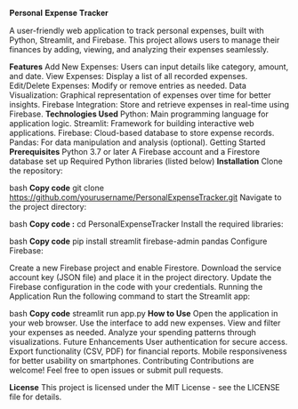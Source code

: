 𝐏𝐞𝐫𝐬𝐨𝐧𝐚𝐥 𝐄𝐱𝐩𝐞𝐧𝐬𝐞 𝐓𝐫𝐚𝐜𝐤𝐞𝐫

A user-friendly web application to track personal expenses, built with Python, Streamlit, and Firebase. This project allows users to manage their finances by adding, viewing, and analyzing their expenses seamlessly.

**Features**
Add New Expenses: Users can input details like category, amount, and date.
View Expenses: Display a list of all recorded expenses.
Edit/Delete Expenses: Modify or remove entries as needed.
Data Visualization: Graphical representation of expenses over time for better insights.
Firebase Integration: Store and retrieve expenses in real-time using Firebase.
**Technologies Used**
Python: Main programming language for application logic.
Streamlit: Framework for building interactive web applications.
Firebase: Cloud-based database to store expense records.
Pandas: For data manipulation and analysis (optional).
Getting Started
**Prerequisites**
Python 3.7 or later
A Firebase account and a Firestore database set up
Required Python libraries (listed below)
**Installation**
Clone the repository:

bash
**Copy code**
git clone https://github.com/yourusername/PersonalExpenseTracker.git
Navigate to the project directory:

bash
**Copy code :**
cd PersonalExpenseTracker
Install the required libraries:

bash
**Copy code**
pip install streamlit firebase-admin pandas
Configure Firebase:

Create a new Firebase project and enable Firestore.
Download the service account key (JSON file) and place it in the project directory.
Update the Firebase configuration in the code with your credentials.
Running the Application
Run the following command to start the Streamlit app:

bash
**Copy code**
streamlit run app.py
**How to Use**
Open the application in your web browser.
Use the interface to add new expenses.
View and filter your expenses as needed.
Analyze your spending patterns through visualizations.
Future Enhancements
User authentication for secure access.
Export functionality (CSV, PDF) for financial reports.
Mobile responsiveness for better usability on smartphones.
Contributing
Contributions are welcome! Feel free to open issues or submit pull requests.

**License**
This project is licensed under the MIT License - see the LICENSE file for details.

